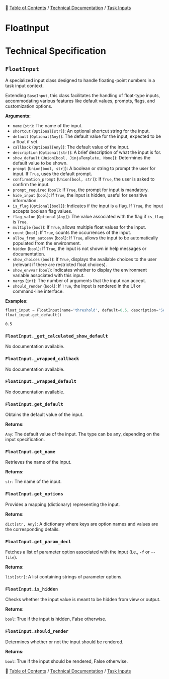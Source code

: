 🔖 [Table of Contents](../../README.md) / [Technical Documentation](../README.md) / [Task Inputs](README.md)

# FloatInput

# Technical Specification

<!--start-doc-->
## `FloatInput`

A specialized input class designed to handle floating-point numbers in a task input context.

Extending `BaseInput`, this class facilitates the handling of float-type inputs, accommodating
various features like default values, prompts, flags, and customization options.

__Arguments:__

- `name` (`str`): The name of the input.
- `shortcut` (`Optional[str]`): An optional shortcut string for the input.
- `default` (`Optional[Any]`): The default value for the input, expected to be a float if set.
- `callback` (`Optional[Any]`): The default value of the input.
- `description` (`Optional[str]`): A brief description of what the input is for.
- `show_default` (`Union[bool, JinjaTemplate, None]`): Determines the default value to be shown.
- `prompt` (`Union[bool, str]`): A boolean or string to prompt the user for input. If `True`, uses the default prompt.
- `confirmation_prompt` (`Union[bool, str]`): If `True`, the user is asked to confirm the input.
- `prompt_required` (`bool`): If `True`, the prompt for input is mandatory.
- `hide_input` (`bool`): If `True`, the input is hidden, useful for sensitive information.
- `is_flag` (`Optional[bool]`): Indicates if the input is a flag. If `True`, the input accepts boolean flag values.
- `flag_value` (`Optional[Any]`): The value associated with the flag if `is_flag` is `True`.
- `multiple` (`bool`): If `True`, allows multiple float values for the input.
- `count` (`bool`): If `True`, counts the occurrences of the input.
- `allow_from_autoenv` (`bool`): If `True`, allows the input to be automatically populated from the environment.
- `hidden` (`bool`): If `True`, the input is not shown in help messages or documentation.
- `show_choices` (`bool`): If `True`, displays the available choices to the user (relevant if there are restricted float choices).
- `show_envvar` (`bool`): Indicates whether to display the environment variable associated with this input.
- `nargs` (`int`): The number of arguments that the input can accept.
- `should_render` (`bool`): If `True`, the input is rendered in the UI or command-line interface.

__Examples:__

```python
float_input = FloatInput(name='threshold', default=0.5, description='Set the threshold value')
float_input.get_default()
```

```
0.5
```


### `FloatInput._get_calculated_show_default`

No documentation available.


### `FloatInput._wrapped_callback`

No documentation available.


### `FloatInput._wrapped_default`

No documentation available.


### `FloatInput.get_default`

Obtains the default value of the input.

__Returns:__

`Any`: The default value of the input. The type can be any, depending on the input specification.

### `FloatInput.get_name`

Retrieves the name of the input.

__Returns:__

`str`: The name of the input.

### `FloatInput.get_options`

Provides a mapping (dictionary) representing the input.

__Returns:__

`dict[str, Any]`: A dictionary where keys are option names and values are the corresponding details.

### `FloatInput.get_param_decl`

Fetches a list of parameter option associated with the input (i.e., `-f` or `--file`).

__Returns:__

`list[str]`: A list containing strings of parameter options.

### `FloatInput.is_hidden`

Checks whether the input value is meant to be hidden from view or output.

__Returns:__

`bool`: True if the input is hidden, False otherwise.

### `FloatInput.should_render`

Determines whether or not the input should be rendered.

__Returns:__

`bool`: True if the input should be rendered, False otherwise.

<!--end-doc-->

🔖 [Table of Contents](../../README.md) / [Technical Documentation](../README.md) / [Task Inputs](README.md)
